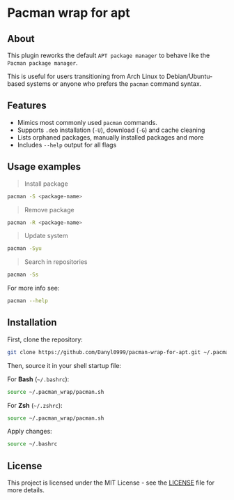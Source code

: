 # Pacman wrap for apt
## About

This plugin reworks the default `APT package manager` 
to behave like the `Pacman package manager`.

This is useful for users transitioning from Arch Linux to Debian/Ubuntu-based systems
or anyone who prefers the `pacman` command syntax.

## Features

- Mimics most commonly used `pacman` commands.
- Supports `.deb` installation (`-U`), download (`-G`) and cache cleaning
- Lists orphaned packages, manually installed packages and more
- Includes `--help` output for all flags

## Usage examples

> Install package

```bash
pacman -S <package-name>
```

> Remove package

```bash
pacman -R <package-name>
```

> Update system

```bash
pacman -Syu
```

> Search in repositories

```bash
pacman -Ss
```

For more info see:

```bash
pacman --help
```

## Installation

First, clone the repository:

```bash
git clone https://github.com/Danyl0999/pacman-wrap-for-apt.git ~/.pacman_wrap
```

Then, source it in your shell startup file:

For **Bash** (`~/.bashrc`):

```bash
source ~/.pacman_wrap/pacman.sh
```

For **Zsh** (`~/.zshrc`):

```bash
source ~/.pacman_wrap/pacman.sh
```

Apply changes:

```bash
source ~/.bashrc
```

## License

This project is licensed under the MIT License - see the [LICENSE](LICENSE) file for more details.
